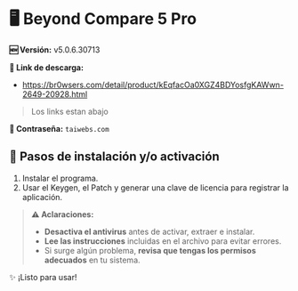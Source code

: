 # 🖥️ Beyond Compare 5 Pro
**🆕 Versión:** v5.0.6.30713

**🔗 Link de descarga:** 
- https://br0wsers.com/detail/product/kEqfacOa0XGZ4BDYosfgKAWwn-2649-20928.html
> Los links estan abajo

**🔐 Contraseña:** `taiwebs.com`

## 🚀 Pasos de instalación y/o activación
1.  Instalar el programa.
2.  Usar el Keygen, el Patch y generar una clave de licencia para registrar la aplicación.

> **⚠️ Aclaraciones:**  
> - **Desactiva el antivirus** antes de activar, extraer e instalar.  
> - **Lee las instrucciones** incluidas en el archivo para evitar errores.  
> - Si surge algún problema, **revisa que tengas los permisos adecuados** en tu sistema.  

✨ ¡Listo para usar!  

